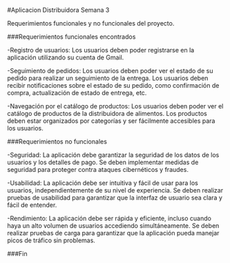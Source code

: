 #Aplicacion Distribuidora Semana 3

<p>
Requerimientos funcionales y no funcionales del proyecto.
</p>

###Requerimientos funcionales encontrados

-Registro de usuarios: Los usuarios deben poder registrarse en la aplicación utilizando su cuenta de Gmail.

-Seguimiento de pedidos:
Los usuarios deben poder ver el estado de su pedido para realizar un seguimiento de la entrega.
Los usuarios deben recibir notificaciones sobre el estado de su pedido, como confirmación de compra, actualización de estado de entrega, etc.

-Navegación por el catálogo de productos:
Los usuarios deben poder ver el catálogo de productos de la distribuidora de alimentos.
Los productos deben estar organizados por categorías y ser fácilmente accesibles para los usuarios.


###Requerimientos no funcionales


-Seguridad:
La aplicación debe garantizar la seguridad de los datos de los usuarios y los detalles de pago.
Se deben implementar medidas de seguridad para proteger contra ataques cibernéticos y fraudes.

-Usabilidad:
La aplicación debe ser intuitiva y fácil de usar para los usuarios, independientemente de su nivel de experiencia.
Se deben realizar pruebas de usabilidad para garantizar que la interfaz de usuario sea clara y fácil de entender.

-Rendimiento:
La aplicación debe ser rápida y eficiente, incluso cuando haya un alto volumen de usuarios accediendo simultáneamente.
Se deben realizar pruebas de carga para garantizar que la aplicación pueda manejar picos de tráfico sin problemas.



###Fin

